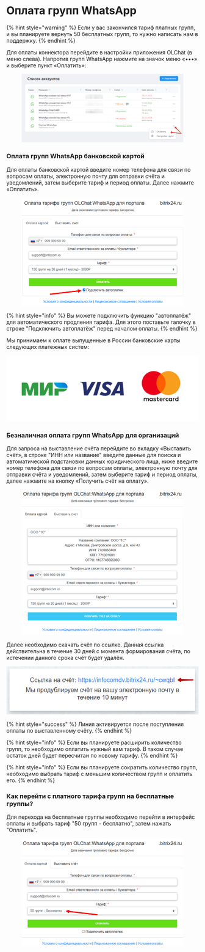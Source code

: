 # Оплата групп WhatsApp

{% hint style="warning" %}
Если у вас закончился тариф платных групп, и вы планируете вернуть 50 бесплатных групп, то нужно написать нам в поддержку.
{% endhint %}

Для оплаты коннектора перейдите в настройки приложения OLChat (в меню слева). Напротив групп WhatsApp нажмите на значок меню «•••» и выберите пункт «Оплатить»:

<figure><img src="../.gitbook/assets/image (1343).png" alt=""><figcaption></figcaption></figure>

### Оплата групп WhatsApp банковской картой

Для оплаты банковской картой введите номер телефона для связи по вопросам оплаты, электронную почту для отправки счёта и уведомлений, затем выберите тариф и период оплаты. Далее нажмите «Оплатить».

<figure><img src="../.gitbook/assets/оплата картой группы вотс.png" alt=""><figcaption></figcaption></figure>

{% hint style="info" %}
Вы можете подключить функцию "автоплатёж" для автоматического продления тарифа. Для этого поставьте галочку в строке "Подключить автоплатёж" перед началом оплаты.
{% endhint %}

Мы принимаем к оплате выпущенные в России банковские карты следующих платежных систем:

![](<../.gitbook/assets/image (1009).png>)

### Безналичная оплата групп WhatsApp для организаций

Для запроса на выставление счёта перейдите во вкладку «Выставить счёт», в строке "ИНН или название" введите данные для поиска и автоматической подстановки данных юридического лица, ниже введите номер телефона для связи по вопросам оплаты, электронную почту для отправки счёта и уведомлений, затем выберите тариф и период оплаты, далее нажмите на кнопку «Получить счёт на оплату».

<figure><img src="../.gitbook/assets/счет для групп.png" alt=""><figcaption></figcaption></figure>

Далее необходимо скачать счёт по ссылке. Данная ссылка действительна в течение 30 дней с момента формирования счёта, по истечении данного срока счёт будет удалён.

![](<../.gitbook/assets/image (410).png>)

{% hint style="success" %}
Линия активируется после поступления оплаты по выставленному счёту.
{% endhint %}

{% hint style="info" %}
Если вы планируете расширить количество групп, то необходимо оплатить нужный вам тариф. В таком случае остаток дней будет пересчитан по новому тарифу.
{% endhint %}

{% hint style="info" %}
Если вы планируете сократить количество групп, необходимо выбрать тариф с меньшим количеством групп и оплатить его.
{% endhint %}

### Как перейти с платного тарифа групп на бесплатные группы?

Для перехода на бесплатные группы необходимо перейти в интерфейс оплаты и выбрать тариф "50 групп - бесплатно", затем нажать "Оплатить".

<figure><img src="../.gitbook/assets/беслатно групп.png" alt=""><figcaption></figcaption></figure>
